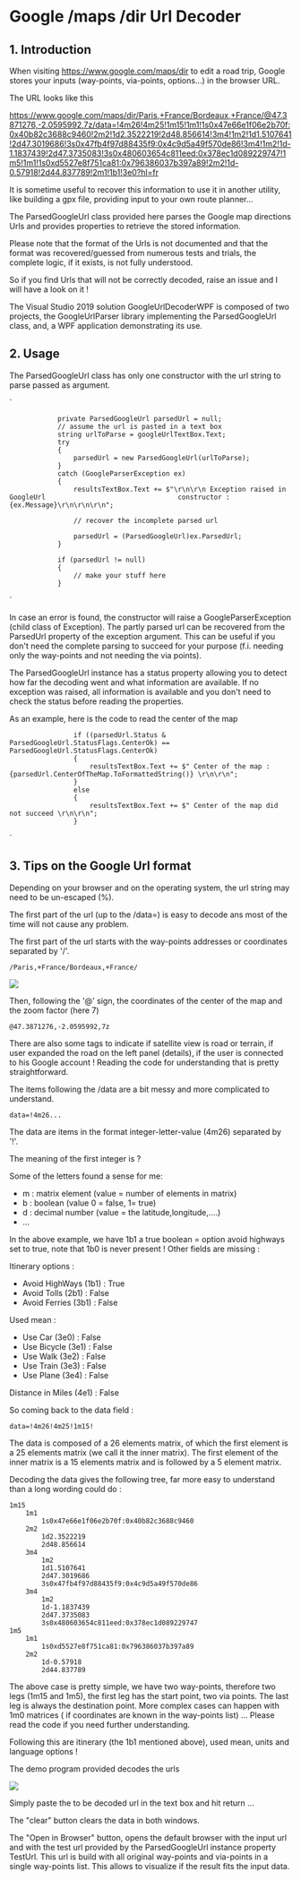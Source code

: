 # Google /maps /dir Url Decoder



## 1. Introduction

When visiting https://www.google.com/maps/dir to edit a road trip, Google stores your inputs (way-points, via-points, options...) in the browser URL.

The URL looks like this 

https://www.google.com/maps/dir/Paris,+France/Bordeaux,+France/@47.3871276,-2.0595992,7z/data=!4m26!4m25!1m15!1m1!1s0x47e66e1f06e2b70f:0x40b82c3688c9460!2m2!1d2.3522219!2d48.856614!3m4!1m2!1d1.5107641!2d47.3019686!3s0x47fb4f97d88435f9:0x4c9d5a49f570de86!3m4!1m2!1d-1.1837439!2d47.3735083!3s0x480603654c811eed:0x378ec1d089229747!1m5!1m1!1s0xd5527e8f751ca81:0x796386037b397a89!2m2!1d-0.57918!2d44.837789!2m1!1b1!3e0?hl=fr

It is sometime useful to recover this information to use it in another utility, like building a gpx file, providing input to your own route planner...

The ParsedGoogleUrl class provided here parses the Google map directions Urls and provides properties to retrieve the stored information.

Please note that the format of the Urls is not documented and that the format was recovered/guessed from numerous tests and trials, the complete logic, if it exists, is not fully understood.

So if you find Urls that will not be correctly decoded, raise an issue and I will have a look on it !

The Visual Studio 2019 solution GoogleUrlDecoderWPF is composed of two projects, the GoogleUrlParser library implementing the ParsedGoogleUrl  class, and, a WPF application demonstrating its use.



## 2. Usage

The ParsedGoogleUrl class has only one constructor with the url string to parse passed as argument.

`

				private ParsedGoogleUrl parsedUrl = null;
				// assume the url is pasted in a text box
				string urlToParse = googleUrlTextBox.Text;
				try
				{
					parsedUrl = new ParsedGoogleUrl(urlToParse);
				}
				catch (GoogleParserException ex)
				{
					resultsTextBox.Text += $"\r\n\r\n Exception raised in GoogleUrl 								constructor : {ex.Message}\r\n\r\n\r\n";
	
					// recover the incomplete parsed url
	
					parsedUrl = (ParsedGoogleUrl)ex.ParsedUrl;
				}
	
				if (parsedUrl != null)
				{
					// make your stuff here
				}
`

In case an error is found, the constructor will raise a GoogleParserException (child class of Exception). The partly parsed url can be recovered from the ParsedUrl property of the exception argument. This can be useful if you don't need the complete parsing to succeed for your purpose (f.i. needing only the way-points and not needing the via points).

The ParsedGoogleUrl  instance has a status property allowing you to detect how far the decoding went and what information are available. If no exception was raised, all information is available and you don't need to check the status before reading the properties.

As an example, here is the code to read the center of the map

					if ((parsedUrl.Status & ParsedGoogleUrl.StatusFlags.CenterOk) == ParsedGoogleUrl.StatusFlags.CenterOk)
					{
						resultsTextBox.Text += $" Center of the map : {parsedUrl.CenterOfTheMap.ToFormattedString()} \r\n\r\n";
					}
					else
					{
						resultsTextBox.Text += $" Center of the map did not succeed \r\n\r\n";
					}
`

## 3. Tips on the Google Url format

Depending on your browser and on the operating system, the url string may need to be un-escaped (%).

The first part of the url (up to the /data=) is easy to decode ans most of the time will not cause any problem.

The first part of the url starts with the way-points addresses or coordinates separated by '/'.

`/Paris,+France/Bordeaux,+France/`



![](waypoints.png)





Then, following the '@' sign, the coordinates of the center of the map and the zoom factor (here 7)

`@47.3871276,-2.0595992,7z`

There are also some tags to indicate if satellite view is road or terrain, if user expanded the road on the left panel (details), if the user is connected to his Google account ! Reading the code for understanding that is pretty straightforward.

The items following the /data are a bit messy and more complicated to understand.

`data=!4m26...`

The data are items in the format integer-letter-value (4m26) separated by '!'.

The meaning of the first integer is ?

Some of the letters found a sense for me:

- m : matrix element (value = number of elements in matrix)
- b : boolean (value 0 = false, 1= true)
- d : decimal number (value = the latitude,longitude,....)
- ...

In the above example, we have 1b1 a true boolean  = option avoid highways set to true, note that 1b0 is never present ! Other fields are missing :

 Itinerary options : 

-  Avoid HighWays (1b1) : True 
-  Avoid Tolls (2b1) : False 
-  Avoid Ferries (3b1) : False 

 Used mean : 

-  Use Car (3e0) : False 
-  Use Bicycle (3e1) : False 
-  Use Walk (3e2) : False 
-  Use Train (3e3) : False 
-  Use Plane (3e4) : False 

 Distance in Miles (4e1) : False 

So coming back to the data field :

`data=!4m26!4m25!1m15!`

The data is composed of a 26 elements matrix, of which the first element is a 25 elements matrix (we call it the inner matrix). The first element of the inner matrix is a 15 elements matrix and is followed by a 5 element matrix.

Decoding the data gives the following tree, far more easy to understand than a long wording could do :

    1m15 
        1m1 
            1s0x47e66e1f06e2b70f:0x40b82c3688c9460 
        2m2 
            1d2.3522219 
            2d48.856614 
        3m4 
            1m2 
            1d1.5107641 
            2d47.3019686 
            3s0x47fb4f97d88435f9:0x4c9d5a49f570de86 
        3m4 
            1m2 
            1d-1.1837439 
            2d47.3735083 
            3s0x480603654c811eed:0x378ec1d089229747 
    1m5 
        1m1 
            1s0xd5527e8f751ca81:0x796386037b397a89 
        2m2 
            1d-0.57918 
            2d44.837789 


The above case is pretty simple, we have two way-points, therefore two legs (1m15 and 1m5), the first leg has the start point, two via points. The last leg is always the destination point. More complex cases can happen with 1m0 matrices ( if coordinates are known in the way-points list)  ... Please read the code if you need further understanding.

Following this are itinerary  (the 1b1 mentioned above), used mean, units and language options !

The demo program provided decodes the urls 

![](decoded.png)



Simply paste the to be decoded url in the text box and hit return ...

The "clear" button clears the data in both windows.

The "Open in Browser" button, opens the default browser with the input url and with the test url provided by the ParsedGoogleUrl  instance property TestUrl. This url is build with all original way-points and via-points in a single way-points list. This allows to visualize if the result fits the input data.